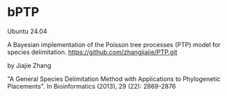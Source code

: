 # bPTP

Ubuntu 24.04

A Bayesian implementation of the Poisson tree processes (PTP) model for species delimitation.
https://github.com/zhangjiajie/PTP.git

by Jiajie Zhang

"A General Species Delimitation Method with Applications to Phylogenetic Placements". 
In Bioinformatics (2013), 29 (22): 2869-2876

